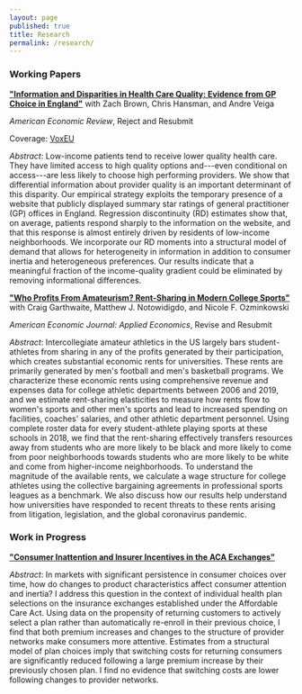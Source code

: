 ```yaml
---
layout: page
published: true
title: Research
permalink: /research/
---
```


### Working Papers

**["Information and Disparities in Health Care Quality: Evidence from GP Choice in England"](/files/GPinfo.pdf)** with Zach Brown, Chris Hansman, and Andre Veiga  

*American Economic Review*, Reject and Resubmit

Coverage: [VoxEU](https://cepr.org/voxeu/columns/why-high-income-patients-go-higher-quality-doctors)

*Abstract*: Low-income patients tend to receive lower quality health care. They have limited access to high quality options and---even conditional on access---are less likely to choose high performing providers.  We show that differential information about provider quality is an important determinant of this disparity. Our empirical strategy exploits the temporary presence of a website that publicly displayed summary star ratings of general practitioner (GP) offices in England.  Regression discontinuity (RD) estimates show that, on average, patients respond sharply to the information on the website, and that this response is almost entirely driven by residents of low-income neighborhoods. We incorporate our RD moments into a structural model of demand that allows for heterogeneity in information in addition to consumer inertia and heterogeneous preferences. Our results indicate that a meaningful fraction of the income-quality gradient could be eliminated by removing informational differences.

**["Who Profits From Amateurism? Rent-Sharing in Modern College Sports"](/files/w27734.pdf)** with Craig Garthwaite, Matthew J. Notowidigdo, and Nicole F. Ozminkowski

*American Economic Journal: Applied Economics*, Revise and Resubmit 

*Abstract*: Intercollegiate amateur athletics in the US largely bars student-athletes from sharing in any of the profits generated by their participation, which creates substantial economic rents for universities. These rents are primarily generated by men's football and men's basketball programs. We characterize these economic rents using comprehensive revenue and expenses data for college athletic departments between 2006 and 2019, and we estimate rent-sharing elasticities to measure how rents flow to women's sports and other men's sports and lead to increased spending on facilities, coaches' salaries, and other athletic department personnel. Using complete roster data for every student-athlete playing sports at these schools in 2018, we find that the rent-sharing effectively transfers resources away from students who are more likely to be black and more likely to come from poor neighborhoods towards students who are more likely to be white and come from higher-income neighborhoods. To understand the magnitude of the available rents, we calculate a wage structure for college athletes using the collective bargaining agreements in professional sports leagues as a benchmark. We also discuss how our results help understand how universities have responded to recent threats to these rents arising from litigation, legislation, and the global coronavirus pandemic.


### Work in Progress

**["Consumer Inattention and Insurer Incentives in the ACA Exchanges"](/files/paper_april2022.pdf)**

*Abstract*: In markets with significant persistence in consumer choices over time, how do changes to product characteristics affect consumer attention and inertia? I address this question in the context of individual health plan selections on the insurance exchanges established under the Affordable Care Act. Using data on the propensity of returning customers to actively select a plan rather than automatically re-enroll in their previous choice, I find that both premium increases and changes to the structure of provider networks make consumers more attentive. Estimates from a structural model of plan choices imply that switching costs for returning consumers are significantly reduced following a large premium increase by their previously chosen plan. I find no evidence that switching costs are lower following changes to provider networks.

